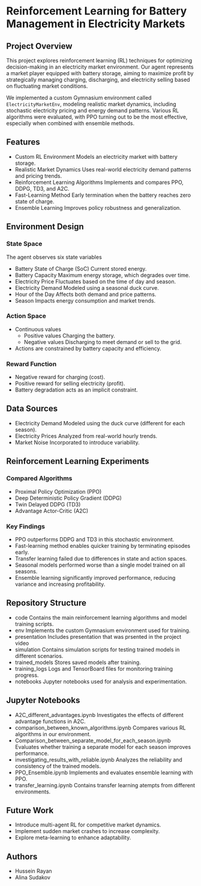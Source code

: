 # Reinforcement Learning for Battery Management in Electricity Markets

## Project Overview
This project explores reinforcement learning (RL) techniques for optimizing decision-making in an electricity market environment. Our agent represents a market player equipped with battery storage, aiming to maximize profit by strategically managing charging, discharging, and electricity selling based on fluctuating market conditions.

We implemented a custom Gymnasium environment called `ElectricityMarketEnv`, modeling realistic market dynamics, including stochastic electricity pricing and energy demand patterns. Various RL algorithms were evaluated, with PPO turning out to be the most effective, especially when combined with ensemble methods.

## Features
- Custom RL Environment Models an electricity market with battery storage.
- Realistic Market Dynamics Uses real-world electricity demand patterns and pricing trends.
- Reinforcement Learning Algorithms Implements and compares PPO, DDPG, TD3, and A2C.
- Fast-Learning Method Early termination when the battery reaches zero state of charge.
- Ensemble Learning Improves policy robustness and generalization.

## Environment Design
### State Space
The agent observes six state variables
- Battery State of Charge (SoC) Current stored energy.
- Battery Capacity Maximum energy storage, which degrades over time.
- Electricity Price Fluctuates based on the time of day and season.
- Electricity Demand Modeled using a seasonal duck curve.
- Hour of the Day Affects both demand and price patterns.
- Season Impacts energy consumption and market trends.

### Action Space
- Continuous values
  - Positive values Charging the battery.
  - Negative values Discharging to meet demand or sell to the grid.
- Actions are constrained by battery capacity and efficiency.

### Reward Function
- Negative reward for charging (cost).
- Positive reward for selling electricity (profit).
- Battery degradation acts as an implicit constraint.

## Data Sources
- Electricity Demand Modeled using the duck curve (different for each season).
- Electricity Prices Analyzed from real-world hourly trends.
- Market Noise Incorporated to introduce variability.

## Reinforcement Learning Experiments
### Compared Algorithms 
- Proximal Policy Optimization (PPO)
- Deep Deterministic Policy Gradient (DDPG)
- Twin Delayed DDPG (TD3)
- Advantage Actor-Critic (A2C)

### Key Findings
- PPO outperforms DDPG and TD3 in this stochastic environment.
- Fast-learning method enables quicker training by terminating episodes early.
- Transfer learning failed due to differences in state and action spaces.
- Seasonal models performed worse than a single model trained on all seasons.
- Ensemble learning significantly improved performance, reducing variance and increasing profitability.

## Repository Structure
- code Contains the main reinforcement learning algorithms and model training scripts.
- env Implements the custom Gymnasium environment used for training.
- presentation Includes presentation that was prsented in the project video
- simulation Contains simulation scripts for testing trained models in different scenarios.
- trained_models Stores saved models after training.
- training_logs Logs and TensorBoard files for monitoring training progress.
- notebooks Jupyter notebooks used for analysis and experimentation.

## Jupyter Notebooks
- A2C_different_advantages.ipynb Investigates the effects of different advantage functions in A2C.
- comparison_between_known_algorithms.ipynb Compares various RL algorithms in our environment.
- Comparison_between_separate_model_for_each_season.ipynb Evaluates whether training a separate model for each season improves performance.
- investigating_results_with_reliable.ipynb Analyzes the reliability and consistency of the trained models.
- PPO_Ensemble.ipynb Implements and evaluates ensemble learning with PPO.
- transfer_learning.ipynb Contains transfer learning atempts from different environments.


## Future Work
- Introduce multi-agent RL for competitive market dynamics.
- Implement sudden market crashes to increase complexity.
- Explore meta-learning to enhance adaptability.

## Authors
- Hussein Rayan 
- Alina Sudakov


